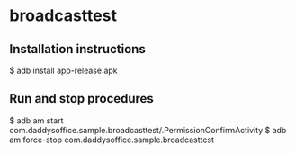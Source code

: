 # broadcasttest

## Installation instructions
$ adb install app-release.apk

## Run and stop procedures
$ adb am start com.daddysoffice.sample.broadcasttest/.PermissionConfirmActivity
$ adb am force-stop com.daddysoffice.sample.broadcasttest
